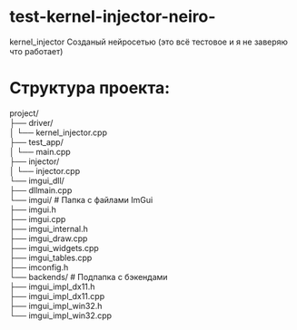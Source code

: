  # test-kernel-injector-neiro-
kernel_injector Созданый нейросетью (это всё тестовое и я не заверяю что работает)

# Структура проекта:
  project/</br>
  ├── driver/</br>
  │   └── kernel_injector.cpp</br>
  ├── test_app/</br>
  │   └── main.cpp</br>
  ├── injector/</br>
  │   └── injector.cpp</br>
  └── imgui_dll/</br>
      ├── dllmain.cpp</br>
      └── imgui/              # Папка с файлами ImGui</br>
          ├── imgui.h</br>
          ├── imgui.cpp</br>
          ├── imgui_internal.h</br>
          ├── imgui_draw.cpp</br>
          ├── imgui_widgets.cpp</br>
          ├── imgui_tables.cpp</br>
          ├── imconfig.h</br>
          └── backends/       # Подпапка с бэкендами</br>
              ├── imgui_impl_dx11.h</br>
              ├── imgui_impl_dx11.cpp</br>
              ├── imgui_impl_win32.h</br>
              └── imgui_impl_win32.cpp</br>
